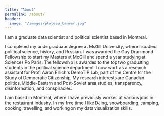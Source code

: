 ```yaml
---
title: "About"
permalink: /about/
header:
  image: "/images/plateau_banner.jpg"
---
```





I am a graduate data scientist and political scientist based in Montreal. 

I completed my undergraduate degree at McGill University, where I studied political science, history, and Russian. I was awarded the Guy Drummond Fellowship to start my Masters at McGill and spend a year studying at Sciences Po Paris. The fellowship is awarded to the top two graduating students in the political science department. I now work as a research assistant for Prof. Aaron Erlich's DemoTIP Lab, part of the Centre for the Study of Democratic Citizenship. My research interests are Canadian politics, Middle-Eastern and Post-Soviet area studies, transparency, disinformation, and conspiracies. 

I am based in Montreal, where I have previously worked at various jobs in the restaurant industry. In my free time I like DJing, snowboarding, camping, cooking, travelling, and working on my data visualization skills.
